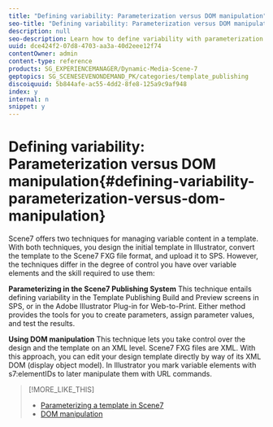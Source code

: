 ```yaml
---
title: "Defining variability: Parameterization versus DOM manipulation"
seo-title: "Defining variability: Parameterization versus DOM manipulation"
description: null
seo-description: Learn how to define variability with parameterization versus DOM manipulation.
uuid: dce424f2-07d8-4703-aa3a-40d2eee12f74
contentOwner: admin
content-type: reference
products: SG_EXPERIENCEMANAGER/Dynamic-Media-Scene-7
geptopics: SG_SCENESEVENONDEMAND_PK/categories/template_publishing
discoiquuid: 5b844afe-ac55-4dd2-8fe8-125a9c9af948
index: y
internal: n
snippet: y
---
```


# Defining variability: Parameterization versus DOM manipulation{#defining-variability-parameterization-versus-dom-manipulation}

Scene7 offers two techniques for managing variable content in a template. With both techniques, you design the initial template in Illustrator, convert the template to the Scene7 FXG file format, and upload it to SPS. However, the techniques differ in the degree of control you have over variable elements and the skill required to use them:

**Parameterizing in the Scene7 Publishing System** This technique entails defining variability in the Template Publishing Build and Preview screens in SPS, or in the Adobe Illustrator Plug-in for Web-to-Print. Either method provides the tools for you to create parameters, assign parameter values, and test the results.

**Using DOM manipulation** This technique lets you take control over the design and the template on an XML level. Scene7 FXG files are XML. With this approach, you can edit your design template directly by way of its XML DOM (display object model). In Illustrator you mark variable elements with s7:elementIDs to later manipulate them with URL commands.

>[!MORE_LIKE_THIS]
>
>* [Parameterizing a template in Scene7](parameterizing-template-scene7.md#parameterizing_a_template_in_scene7)
>* [DOM manipulation](dom-manipulation.md#dom_manipulation)
